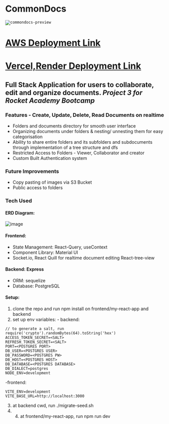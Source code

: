 # CommonDocs 
<code><img src="https://commondocs.vercel.app/assets/image-removebg-preview-09ec5f7e.png" alt="commondocs-preview"></code> 
# [AWS Deployment Link](http://13.229.215.120/)
# [Vercel,Render Deployment Link](https://commondocs.vercel.app/)
## Full Stack Application for users to collaborate, edit and organize documents. *Project 3 for Rocket Academy Bootcamp*
### Features - Create, Update, Delete, Read Documents on realtime 
- Folders and documents directory for smooth user interface 
- Organizing documents under folders & nesting/ unnesting them for easy categorisation 
- Ability to share entire folders and its subfolders and subdocuments through implementation of a tree structure and dfs 
- Restricted Access to Folders - Viewer, Collaborator and creator 
- Custom Built Authentication system 

### Future Improvements
- Copy pasting of images via S3 Bucket
- Public access to folders
### Tech Used 
#### ERD Diagram:
![image](https://github.com/spiritoftime/commondocs/assets/98036884/648e7043-4679-4799-a32e-cf7208d9b260)

#### Frontend:
- State Management: React-Query, useContext 
- Component Library: Material UI 
- Socket.io, React Quill for realtime document editing React-tree-view 

#### Backend: Express
- ORM: sequelize 
- Database: PostgreSQL 

#### Setup: 
1. clone the repo and run npm install on frontend/my-react-app and backend
2. set up env variables: - backend:
``` 
// to generate a salt, run require('crypto').randomBytes(64).toString('hex')
ACCESS_TOKEN_SECRET=<SALT>
REFRESH_TOKEN_SECRET=<SALT> 
PORT=<POSTGRES PORT>
DB_USER=<POSTGRES USER> 
DB_PASSWORD=<POSTGRES PW> 
DB_HOST=<POSTGRES HOST> 
DB_DATABASE=<POSTGRES DATABASE>
DB_DIALECT=postgres
NODE_ENV=development
``` 
-frontend: 
``` 
VITE_ENV=development
VITE_BASE_URL=http://localhost:3000
``` 
3. at backend cwd, run ./migrate-seed.sh 
4. 4. at frontend/my-react-app, run npm run dev

